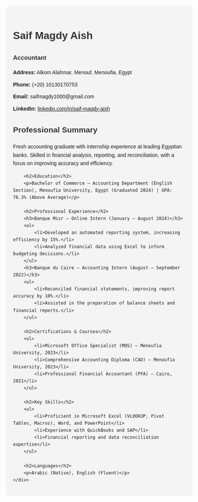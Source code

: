 <html lang="en">
<head>
    <meta charset="UTF-8">
    <meta name="viewport" content="width=device-width, initial-scale=1.0">
    <title>Saif Magdy CV</title>
    <style>
        body {
            font-family: Arial, sans-serif;
            line-height: 1.6;
            margin: 0;
            padding: 0 20px;
        }
        .container {
            max-width: 900px;
            margin: 20px auto;
            background: #f4f4f4;
            padding: 20px;
            border-radius: 10px;
        }
        h1, h2, h3 {
            color: #333;
        }
        .contact-info {
            list-style: none;
            padding: 0;
        }
        .contact-info li {
            margin-bottom: 10px;
        }
    </style>
</head>
<body>
    <div class="container">
        <h1>Saif Magdy Aish</h1>
        <h3>Accountant</h3>
        <ul class="contact-info">
            <li><strong>Address:</strong> Alkom Alahmar, Menouf, Menoufia, Egypt</li>
            <li><strong>Phone:</strong> (+20) 10130170753</li>
            <li><strong>Email:</strong> saifmagdy1000@gmail.com</li>
            <li><strong>LinkedIn:</strong> <a href="https://linkedin.com/in/saif-magdy-aish-5568641ba">linkedin.com/in/saif-magdy-aish</a></li>
        </ul>
        <h2>Professional Summary</h2>
        <p>Fresh accounting graduate with internship experience at leading Egyptian banks. Skilled in financial analysis, reporting, and reconciliation, with a focus on improving accuracy and efficiency.</p>
        
        <h2>Education</h2>
        <p>Bachelor of Commerce – Accounting Department (English Section), Menoufia University, Egypt (Graduated 2024) | GPA: 76.3% (Above Average)</p>
        
        <h2>Professional Experience</h2>
        <h3>Banque Misr – Online Intern (January – August 2024)</h3>
        <ul>
            <li>Developed an automated reporting system, increasing efficiency by 15%.</li>
            <li>Analyzed financial data using Excel to inform budgeting decisions.</li>
        </ul>
        <h3>Banque du Caire – Accounting Intern (August – September 2022)</h3>
        <ul>
            <li>Reconciled financial statements, improving report accuracy by 10%.</li>
            <li>Assisted in the preparation of balance sheets and financial reports.</li>
        </ul>

        <h2>Certifications & Courses</h2>
        <ul>
            <li>Microsoft Office Specialist (MOS) – Menoufia University, 2023</li>
            <li>Comprehensive Accounting Diploma (CAD) – Menoufia University, 2023</li>
            <li>Professional Financial Accountant (PFA) – Cairo, 2021</li>
        </ul>

        <h2>Key Skills</h2>
        <ul>
            <li>Proficient in Microsoft Excel (VLOOKUP, Pivot Tables, Macros), Word, and PowerPoint</li>
            <li>Experience with QuickBooks and SAP</li>
            <li>Financial reporting and data reconciliation expertise</li>
        </ul>

        <h2>Languages</h2>
        <p>Arabic (Native), English (Fluent)</p>
    </div>
</body>
</html>
